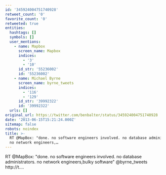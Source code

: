 ```yaml
---
id: '345924004751740928'
retweet_count: '0'
favorite_count: '0'
retweeted: true
entities:
  hashtags: []
  symbols: []
  user_mentions:
    - name: Mapbox
      screen_name: Mapbox
      indices:
        - '3'
        - '10'
      id_str: '55236002'
      id: '55236002'
    - name: Michael Byrne
      screen_name: byrne_tweets
      indices:
        - '116'
        - '129'
      id_str: '39992322'
      id: '39992322'
  urls: []
original_url: https://twitter.com/benbalter/status/345924004751740928
date: '2013-06-15T15:21:24.000Z'
sitemap: false
robots: noindex
title: >-
  RT @MapBox: "done. no software engineers involved. no database administrators.
  no network engineers,…
---
```


RT @MapBox: "done. no software engineers involved. no database administrators. no network engineers,bulky software" @byrne_tweets http://t.…